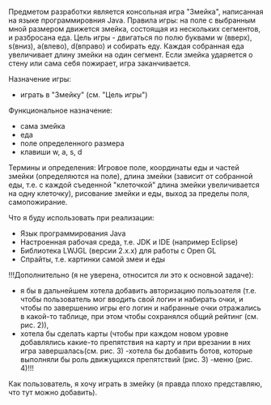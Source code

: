 Предметом разработки является консольная игра "Змейка", написанная на языке программировния Java. 
Правила игры: на поле с выбранным мной размером движется змейка, состоящая из нескольких сегментов, и разбросана еда. 
Цель игры - двигаться по полю буквами w (вверх), s(вниз), a(влево), d(вправо) и собирать еду. Каждая собранная еда увеличивает длину змейки на один сегмент. Если змейка ударяется о стену или сама себя пожирает, игра заканчивается.

Назначение игры:
- играть в "Змейку" (см. "Цель игры")

Функциональное назначение:
- сама змейка
- еда
- поле определенного размера
- клавиши w, a, s, d

Термины и определения:
Игровое поле, координаты еды и частей змейки (определяются на поле), длина змейки (зависит от собранной еды, т.е. с каждой съеденной "клеточкой" длина змейки увеличивается на одну клеточку), рисование змейки и еды, выход за пределы поля, самопожирание.

Что я буду использовать при реализации:
- Язык программирования Java
- Настроенная рабочая среда, т.е. JDK и IDE (например Eclipse)
- Библиотека LWJGL (версии 2.x.x) для работы с Open GL
- Спрайты, т.е. картинки самой змеи и еды

!!!Дополнительно (я не уверена, относится ли это к основной задаче): 
- я бы в дальнейшем хотела добавить авторизацию пользоателя (т.е. чтобы пользователь мог вводить свой логин и набирать очки, и чтобы по завершению игры его логин и набранные очки отражались в какой-то таблице, при этом чтобы сохранялся общий рейтинг (см. рис. 2)), 
- хотела бы сделать карты (чтобы при каждом новом уровне добавлялись какие-то препятствия на карту и при врезании в них игра завершалась(см. рис. 3)
-хотела бы добавить ботов, которые выполняли бы роль движущихся препятствий (рис. 3)
-меню (рис. 4)!!!


Как пользователь, я хочу играть в змейку (я правда плохо представляю, что тут можно добавить).